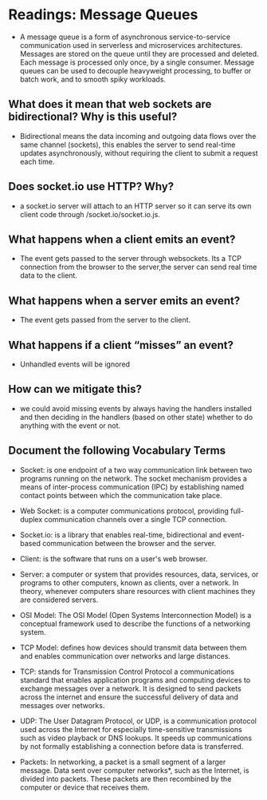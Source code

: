 # Readings: Message Queues

* A message queue is a form of asynchronous service-to-service communication used in serverless and microservices architectures. Messages are stored on the queue until they are processed and deleted. Each message is processed only once, by a single consumer. Message queues can be used to decouple heavyweight processing, to buffer or batch work, and to smooth spiky workloads.

## What does it mean that web sockets are bidirectional? Why is this useful?

* Bidirectional means the data incoming and outgoing data flows over the same channel (sockets), this enables the server to send real-time updates asynchronously, without requiring the client to submit a request each time.

## Does socket.io use HTTP? Why?

* a socket.io server will attach to an HTTP server so it can serve its own client code through /socket.io/socket.io.js.

## What happens when a client emits an event?

* The event gets passed to the server through websockets. Its a TCP connection from the browser to the server,the server can send real time data to the client.

## What happens when a server emits an event?

* The event gets passed from the server to the client.

## What happens if a client “misses” an event?

* Unhandled events will be ignored

## How can we mitigate this?

* we could avoid missing events by always having the handlers installed and then deciding in the handlers (based on other state) whether to do anything with the event or not.

## Document the following Vocabulary Terms

* Socket:  is one endpoint of a two way communication link between two programs running on the network. The socket mechanism provides a means of inter-process communication (IPC) by establishing named contact points between which the communication take place.

* Web Socket: is a computer communications protocol, providing full-duplex communication channels over a single TCP connection.

* Socket.io: is a library that enables real-time, bidirectional and event-based communication between the browser and the server.

* Client: is the software that runs on a user's web browser.

* Server: a computer or system that provides resources, data, services, or programs to other computers, known as clients, over a network. In theory, whenever computers share resources with client machines they are considered servers.

* OSI Model: The OSI Model (Open Systems Interconnection Model) is a conceptual framework used to describe the functions of a networking system.

* TCP Model: defines how devices should transmit data between them and enables communication over networks and large distances.

* TCP: stands for Transmission Control Protocol a communications standard that enables application programs and computing devices to exchange messages over a network. It is designed to send packets across the internet and ensure the successful delivery of data and messages over networks.

* UDP: The User Datagram Protocol, or UDP, is a communication protocol used across the Internet for especially time-sensitive transmissions such as video playback or DNS lookups. It speeds up communications by not formally establishing a connection before data is transferred.

* Packets: In networking, a packet is a small segment of a larger message. Data sent over computer networks*, such as the Internet, is divided into packets. These packets are then recombined by the computer or device that receives them.
